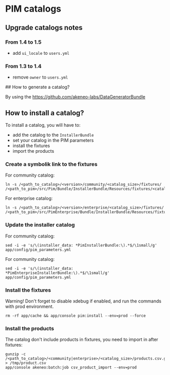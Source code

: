 # PIM catalogs

## Upgrade catalogs notes

### From 1.4 to 1.5
- add `ui_locale` to `users.yml`

### From 1.3 to 1.4
- remove `owner` to `users.yml`

## How to generate a catalog?

By using the https://github.com/akeneo-labs/DataGeneratorBundle

## How to install a catalog?

To install a catalog, you will have to:

- add the catalog to the `InstallerBundle`
- set your catalog in the PIM parameters
- install the fixtures
- import the products

### Create a symbolik link to the fixtures

For community catalog:
```
ln -s /<path_to_catalog>/<version>/community/<catalog_size>/fixtures/ /<path_to_pim>/src/Pim/Bundle/InstallerBundle/Resources/fixtures/<catalog_size>
```
For enterprise catalog:
```
ln -s /<path_to_catalog>/<version>/enterprise/<catalog_size>/fixtures/ /<path_to_pim>/src/PimEnterprise/Bundle/InstallerBundle/Resources/fixtures/<catalog_size>
```

### Update the installer catalog

For community catalog:
```
sed -i -e 's/\(installer_data: *PimInstallerBundle:\).*$/\1small/g' app/config/pim_parameters.yml
```

For community catalog:
```
sed -i -e 's/\(installer_data: *PimEnterpriseInstallerBundle:\).*$/\1small/g' app/config/pim_parameters.yml
```
### Install the fixtures

Warning! Don't forget to disable xdebug if enabled, and run the commands with prod environment.

```
rm -rf app/cache && app/console pim:install --env=prod --force
```

### Install the products

The catalog don't include products in fixtures, you need to import in after fixtures:
```
gunzip -c /<path_to_catalog>/<community|enterprise>/<catalog_size>/products.csv.gz > /tmp/product.csv
app/console akeneo:batch:job csv_product_import --env=prod
```
